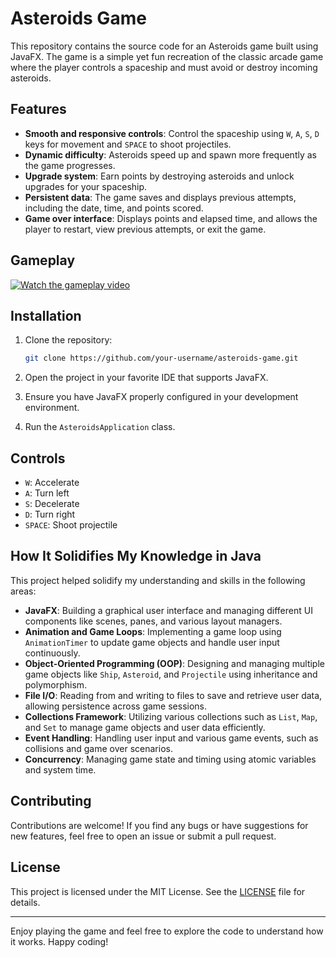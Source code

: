 # Asteroids Game

This repository contains the source code for an Asteroids game built using JavaFX. The game is a simple yet fun recreation of the classic arcade game where the player controls a spaceship and must avoid or destroy incoming asteroids.

## Features

- **Smooth and responsive controls**: Control the spaceship using `W`, `A`, `S`, `D` keys for movement and `SPACE` to shoot projectiles.
- **Dynamic difficulty**: Asteroids speed up and spawn more frequently as the game progresses.
- **Upgrade system**: Earn points by destroying asteroids and unlock upgrades for your spaceship.
- **Persistent data**: The game saves and displays previous attempts, including the date, time, and points scored.
- **Game over interface**: Displays points and elapsed time, and allows the player to restart, view previous attempts, or exit the game.

## Gameplay
[![Watch the gameplay video](http://img.youtube.com/vi/pl0HB1B9T8o/0.jpg)](https://youtu.be/pl0HB1B9T8o)

## Installation

1. Clone the repository:
    ```sh
    git clone https://github.com/your-username/asteroids-game.git
    ```

2. Open the project in your favorite IDE that supports JavaFX.

3. Ensure you have JavaFX properly configured in your development environment.

4. Run the `AsteroidsApplication` class.

## Controls

- `W`: Accelerate
- `A`: Turn left
- `S`: Decelerate
- `D`: Turn right
- `SPACE`: Shoot projectile

## How It Solidifies My Knowledge in Java

This project helped solidify my understanding and skills in the following areas:

- **JavaFX**: Building a graphical user interface and managing different UI components like scenes, panes, and various layout managers.
- **Animation and Game Loops**: Implementing a game loop using `AnimationTimer` to update game objects and handle user input continuously.
- **Object-Oriented Programming (OOP)**: Designing and managing multiple game objects like `Ship`, `Asteroid`, and `Projectile` using inheritance and polymorphism.
- **File I/O**: Reading from and writing to files to save and retrieve user data, allowing persistence across game sessions.
- **Collections Framework**: Utilizing various collections such as `List`, `Map`, and `Set` to manage game objects and user data efficiently.
- **Event Handling**: Handling user input and various game events, such as collisions and game over scenarios.
- **Concurrency**: Managing game state and timing using atomic variables and system time.

## Contributing

Contributions are welcome! If you find any bugs or have suggestions for new features, feel free to open an issue or submit a pull request.

## License

This project is licensed under the MIT License. See the [LICENSE](LICENSE) file for details.

---

Enjoy playing the game and feel free to explore the code to understand how it works. Happy coding!
